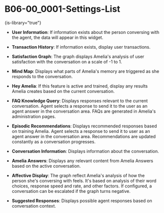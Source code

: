 # B06-00_0001-Settings-List

{is-library="true"}

<snippet id="B06-00_0001-Settings-List_snippet">

* **User Information**: If information exists about the person conversing with the agent, the data will appear in this widget.

* **Transaction History**: If information exists, display user transactions.

* **Satisfaction Graph**: The graph displays Amelia's analysis of user satisfaction with the conversation on a scale of -1 to 1.

* **Mind Map**: Displays what parts of Amelia's memory are triggered as she responds to the conversation.

* **Hey Amelia**: If this feature is active and trained, display any results Amelia creates based on the current conversation.

* **FAQ Knowledge Query**: Displays responses relevant to the current conversation. Agent selects a response to send it to the user as an agent answer in the conversation area. FAQs are generated in Amelia's administration pages.

* **Episodic Recommendations**: Displays recommended responses based on training  Amelia. Agent selects a response to send it to user as an agent answer in the conversation area. Recommendations are updated constantly as a conversation progresses.

* **Conversation Information**: Displays information about the conversation.

* **Amelia Answers**: Displays any relevant content from Amelia Answers based on the active conversation.

* **Affective Display**: The graph reflect Amelia's analysis of how the person she's conversing with feels. It's based on analysis of their word choices, response speed and rate, and other factors. If configured, a conversation can be escalated if the graph turns negative.

* **Suggested Responses**: Displays possible agent responses based on conversation context.

</snippet>